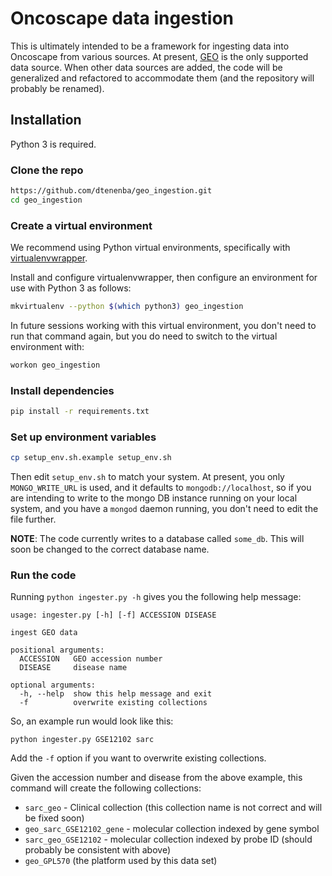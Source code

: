 # Oncoscape data ingestion

This is ultimately intended to be a framework for ingesting data into
Oncoscape from various sources. At present,
[GEO](https://www.ncbi.nlm.nih.gov/geo/query/acc.cgi) is the only
supported data source. When other data sources are added, the code
will be generalized and refactored to accommodate them (and the repository
will probably be renamed).

## Installation

Python 3 is required.

### Clone the repo

```sh
https://github.com/dtenenba/geo_ingestion.git
cd geo_ingestion
```

### Create a virtual environment

We recommend using Python virtual environments, specifically with
[virtualenvwrapper](https://virtualenvwrapper.readthedocs.io/en/latest/).

Install and configure virtualenvwrapper, then configure an environment
for use with Python 3 as follows:

```sh
mkvirtualenv --python $(which python3) geo_ingestion
```

In future sessions working with this virtual environment, you don't
need to run that command again, but you do need to switch to the
virtual environment with:

```sh
workon geo_ingestion
```

### Install dependencies

```sh
pip install -r requirements.txt
```

### Set up environment variables

```sh
cp setup_env.sh.example setup_env.sh
```

Then edit `setup_env.sh` to match your system.
At present, you only `MONGO_WRITE_URL` is used,
and it defaults to `mongodb://localhost`, so if you are intending to write to the mongo DB
instance running on your local system, and you
have a `mongod` daemon running, you don't need
to edit the file further.

**NOTE**: The code currently writes to a database called `some_db`. This will soon
be changed to the correct database name.

### Run the code

Running `python ingester.py -h` gives you the following help message:

```
usage: ingester.py [-h] [-f] ACCESSION DISEASE

ingest GEO data

positional arguments:
  ACCESSION   GEO accession number
  DISEASE     disease name

optional arguments:
  -h, --help  show this help message and exit
  -f          overwrite existing collections
```

So, an example run would look like this:

```
python ingester.py GSE12102 sarc
```

Add the `-f` option if you want to overwrite
existing collections.

Given the accession number and disease from
the above example, this command will create the following collections:

* `sarc_geo`  - Clinical collection (this collection name is not correct and will be fixed soon)
* `geo_sarc_GSE12102_gene` - molecular collection indexed by gene symbol
* `sarc_geo_GSE12102` - molecular collection indexed by probe ID (should probably be consistent with above)
* `geo_GPL570` (the platform used by this data set)

